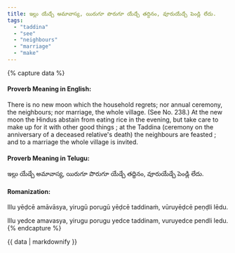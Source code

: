 ```yaml
---
title: ఇల్లు యేడ్చే అమావాస్య, యిరుగూ పొరుగూ యేడ్చే తద్దినం, వూరుయేడ్చే పెండ్లి లేదు.
tags:
  - "taddina"
  - "see"
  - "neighbours"
  - "marriage"
  - "make"
---
```


{% capture data %}
#### Proverb Meaning in English:
There is no new moon which the household regrets; nor annual ceremony, the neighbours; nor marriage, the whole village.
(See No. 238.)
At the new moon the Hindus abstain from eating rice in the evening, but take care to make up for it with other good things ; at the Taddina (ceremony on the anniversary of a deceased relative's death) the neighbours are feasted ; and to a marriage the whole village is invited.

#### Proverb Meaning in Telugu:
ఇల్లు యేడ్చే అమావాస్య, యిరుగూ పొరుగూ యేడ్చే తద్దినం, వూరుయేడ్చే పెండ్లి లేదు.

#### Romanization:
Illu yēḍcē amāvāsya, yirugū porugū yēḍcē taddinaṁ, vūruyēḍcē peṇḍli lēdu.

Illu yedce amavasya, yirugu porugu yedce taddinam, vuruyedce pendli ledu.
{% endcapture %}

{{ data | markdownify }}

